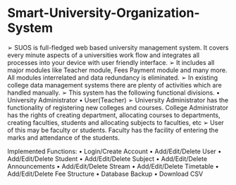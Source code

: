 # Smart-University-Organization-System

 ➢	SUOS is full-fledged web based university management system. It covers every minute aspects of a universities work flow 
     and integrates all processes into your device with user friendly interface. 
 ➢	It includes all major modules like Teacher module, Fees Payment module and many more. All modules interrelated and data redundancy is eliminated.
 ➢	In existing college data management systems there are plenty of activities which are handled manually. 
 ➢	This system has the following functional divisions. 
•	University Administrator
•	User(Teacher)
 ➢	University Administrator has the functionality of registering new colleges and courses. College Administrator has the rights of creating department, allocating courses to departments, creating faculties, students and allocating subjects to faculties, etc
 ➢	User of this may be faculty or students. Faculty has the facility of entering the marks and attendance of the students. 
 
Implemented Functions:
•	Login/Create Account
•	Add/Edit/Delete User
•	Add/Edit/Delete Student
•	Add/Edit/Delete Subject
•	Add/Edit/Delete Announcements
•	Add/Edit/Delete Stream
•	Add/Edit/Delete Timetable
•	Add/Edit/Delete Fee Structure
•	Database Backup
•	Download CSV





